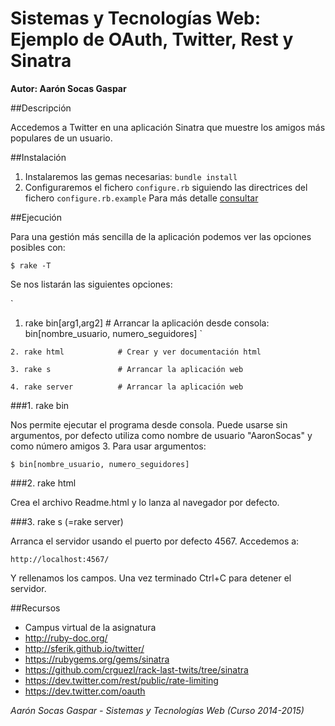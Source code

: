 # Sistemas y Tecnologías Web: Ejemplo de OAuth, Twitter, Rest y Sinatra

**Autor: Aarón Socas Gaspar**

##Descripción

Accedemos a Twitter en una aplicación Sinatra que muestre los amigos más populares de un usuario.


##Instalación

1. Instalaremos las gemas necesarias: `bundle install`
2. Configuraremos el fichero `configure.rb` siguiendo las directrices del fichero `configure.rb.example`
Para más detalle [consultar](http://nereida.deioc.ull.es/~lpp/perlexamples/node39.html)



##Ejecución

Para una gestión más sencilla de la aplicación podemos ver las opciones posibles con:

`
$ rake -T
`

Se nos listarán las siguientes opciones:

`
1. rake bin[arg1,arg2]  # Arrancar la aplicación desde consola: bin[nombre_usuario, numero_seguidores]
`

`
2. rake html            # Crear y ver documentación html
`

`
3. rake s               # Arrancar la aplicación web
`

`
4. rake server          # Arrancar la aplicación web
`

###1. rake bin

Nos permite ejecutar el programa desde consola. Puede usarse sin argumentos, por defecto utiliza como 
nombre de usuario "AaronSocas" y como número amigos 3. Para usar argumentos:

`
$ bin[nombre_usuario, numero_seguidores]
`

###2. rake html

Crea el archivo Readme.html y lo lanza al navegador por defecto.

###3. rake s (=rake server)

Arranca el servidor usando el puerto por defecto 4567. Accedemos a:

`
http://localhost:4567/
`

Y rellenamos los campos. Una vez terminado Ctrl+C para detener el servidor.


##Recursos

- Campus virtual de la asignatura
- http://ruby-doc.org/
- http://sferik.github.io/twitter/
- https://rubygems.org/gems/sinatra
- https://github.com/crguezl/rack-last-twits/tree/sinatra
- https://dev.twitter.com/rest/public/rate-limiting
- https://dev.twitter.com/oauth

*Aarón Socas Gaspar - Sistemas y Tecnologías Web (Curso 2014-2015)*

